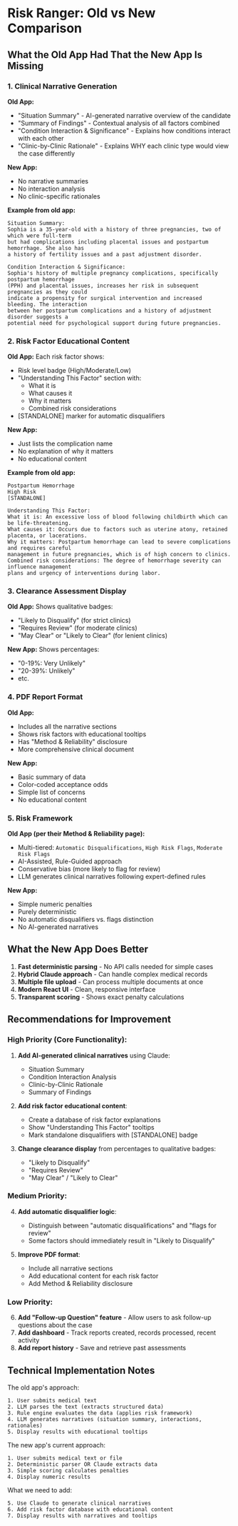 # Risk Ranger: Old vs New Comparison

## What the Old App Had That the New App Is Missing

### 1. Clinical Narrative Generation
**Old App:**
- "Situation Summary" - AI-generated narrative overview of the candidate
- "Summary of Findings" - Contextual analysis of all factors combined
- "Condition Interaction & Significance" - Explains how conditions interact with each other
- "Clinic-by-Clinic Rationale" - Explains WHY each clinic type would view the case differently

**New App:**
- No narrative summaries
- No interaction analysis
- No clinic-specific rationales

**Example from old app:**
```
Situation Summary:
Sophia is a 35-year-old with a history of three pregnancies, two of which were full-term
but had complications including placental issues and postpartum hemorrhage. She also has
a history of fertility issues and a past adjustment disorder.

Condition Interaction & Significance:
Sophia's history of multiple pregnancy complications, specifically postpartum hemorrhage
(PPH) and placental issues, increases her risk in subsequent pregnancies as they could
indicate a propensity for surgical intervention and increased bleeding. The interaction
between her postpartum complications and a history of adjustment disorder suggests a
potential need for psychological support during future pregnancies.
```

### 2. Risk Factor Educational Content
**Old App:**
Each risk factor shows:
- Risk level badge (High/Moderate/Low)
- "Understanding This Factor" section with:
  - What it is
  - What causes it
  - Why it matters
  - Combined risk considerations
- [STANDALONE] marker for automatic disqualifiers

**New App:**
- Just lists the complication name
- No explanation of why it matters
- No educational content

**Example from old app:**
```
Postpartum Hemorrhage
High Risk
[STANDALONE]

Understanding This Factor:
What it is: An excessive loss of blood following childbirth which can be life-threatening.
What causes it: Occurs due to factors such as uterine atony, retained placenta, or lacerations.
Why it matters: Postpartum hemorrhage can lead to severe complications and requires careful
management in future pregnancies, which is of high concern to clinics.
Combined risk considerations: The degree of hemorrhage severity can influence management
plans and urgency of interventions during labor.
```

### 3. Clearance Assessment Display
**Old App:**
Shows qualitative badges:
- "Likely to Disqualify" (for strict clinics)
- "Requires Review" (for moderate clinics)
- "May Clear" or "Likely to Clear" (for lenient clinics)

**New App:**
Shows percentages:
- "0-19%: Very Unlikely"
- "20-39%: Unlikely"
- etc.

### 4. PDF Report Format
**Old App:**
- Includes all the narrative sections
- Shows risk factors with educational tooltips
- Has "Method & Reliability" disclosure
- More comprehensive clinical document

**New App:**
- Basic summary of data
- Color-coded acceptance odds
- Simple list of concerns
- No educational content

### 5. Risk Framework
**Old App (per their Method & Reliability page):**
- Multi-tiered: `Automatic Disqualifications`, `High Risk Flags`, `Moderate Risk Flags`
- AI-Assisted, Rule-Guided approach
- Conservative bias (more likely to flag for review)
- LLM generates clinical narratives following expert-defined rules

**New App:**
- Simple numeric penalties
- Purely deterministic
- No automatic disqualifiers vs. flags distinction
- No AI-generated narratives

## What the New App Does Better

1. **Fast deterministic parsing** - No API calls needed for simple cases
2. **Hybrid Claude approach** - Can handle complex medical records
3. **Multiple file upload** - Can process multiple documents at once
4. **Modern React UI** - Clean, responsive interface
5. **Transparent scoring** - Shows exact penalty calculations

## Recommendations for Improvement

### High Priority (Core Functionality):
1. **Add AI-generated clinical narratives** using Claude:
   - Situation Summary
   - Condition Interaction Analysis
   - Clinic-by-Clinic Rationale
   - Summary of Findings

2. **Add risk factor educational content**:
   - Create a database of risk factor explanations
   - Show "Understanding This Factor" tooltips
   - Mark standalone disqualifiers with [STANDALONE] badge

3. **Change clearance display** from percentages to qualitative badges:
   - "Likely to Disqualify"
   - "Requires Review"
   - "May Clear" / "Likely to Clear"

### Medium Priority:
4. **Add automatic disqualifier logic**:
   - Distinguish between "automatic disqualifications" and "flags for review"
   - Some factors should immediately result in "Likely to Disqualify"

5. **Improve PDF format**:
   - Include all narrative sections
   - Add educational content for each risk factor
   - Add Method & Reliability disclosure

### Low Priority:
6. **Add "Follow-up Question" feature** - Allow users to ask follow-up questions about the case
7. **Add dashboard** - Track reports created, records processed, recent activity
8. **Add report history** - Save and retrieve past assessments

## Technical Implementation Notes

The old app's approach:
```
1. User submits medical text
2. LLM parses the text (extracts structured data)
3. Rule engine evaluates the data (applies risk framework)
4. LLM generates narratives (situation summary, interactions, rationales)
5. Display results with educational tooltips
```

The new app's current approach:
```
1. User submits medical text or file
2. Deterministic parser OR Claude extracts data
3. Simple scoring calculates penalties
4. Display numeric results
```

What we need to add:
```
5. Use Claude to generate clinical narratives
6. Add risk factor database with educational content
7. Display results with narratives and tooltips
```
